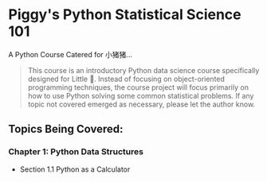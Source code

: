 # Piggy's Python Statistical Science 101
A Python Course Catered for 小猪猪...
> This course is an introductory Python data science course specifically designed for Little 🐷. Instead of focusing on object-oriented programming techniques, the course project will focus primarily on how to use Python solving some common statistical problems. If any topic not covered emerged as necessary, please let the author know.

## Topics Being Covered:
### Chapter 1: Python Data Structures
* Section 1.1 Python as a Calculator
